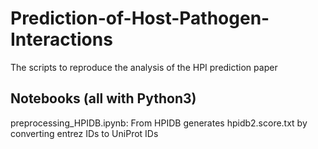 # Prediction-of-Host-Pathogen-Interactions
The scripts to reproduce the analysis of the HPI prediction paper

## Notebooks (all with Python3)
preprocessing_HPIDB.ipynb: From HPIDB generates hpidb2.score.txt by converting entrez IDs to UniProt IDs
